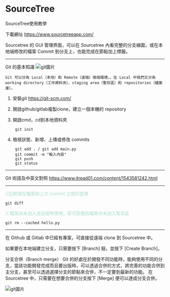 # SourceTree
SourceTree使用教學

下載網址 https://www.sourcetreeapp.com/

Sourcetree 的 GUI 管理界面，可以在 Sourcetree 內看完整的分支線圖，或在本地端修改的檔案 Commit 到分支上，也能完成在節點加上標籤。

---
 Git 的基本知識
![git圖片](https://static.coderbridge.com/img/techbridge/images/kdchang/cs101/git-workflow.png)
```
Git 可以分為 Local（本地）和 Remote（遠端）兩個環境，。在 Local 中我們又分為 working directory（工作資料夾）、staging area（暫存區）和 repositories（檔案庫）。
```
1. 安裝git https://git-scm.com/
2. 開啟github/gitlab複製clone，建立一個本機的 repository
3. 開啟cmd，cd到本地資料夾
        
        git init
4. 檢視狀態、新增、上傳或修改 commits
        
        git add . / git add main.py
        git commit -m "輸入內容"
        git push
        git status
---

Git 術語及中英文對照
https://www.itread01.com/content/1543581242.html

---
<font color=#A8DDCD> //比較現在檔案和上次 commit 之間的差異</font>


`git diff`

<font color=#A8DDCD>// 檔案尚未加入過追蹤時使用，即可恢復到檔案尚未加入暫存區</font>

`git rm --cached hello.py`

---
在 Github 或 Gitlab 中已經有專案，可直接從遠端 clone 到 Sourcetree 中。

如果要在本地端建立分支，只需要按下 [Branch] 鈕，並按下 [Create Branch]。

分支合併（Branch merge）
Git 的好處在於開發不同功能時，能夠使用不同的分支，當該功能開發完成而且要出版時，可以透過合併的方式，將完善的功能合併到主分支，甚至可以透過選擇分支的節點來合併，不一定要到最新的功能。
在 Sourcetree 中，只需要在想要合併的分支按下 [Merge] 便可以達成分支合併。

![git圖片](https://miro.medium.com/max/1050/1*49hwcb_VGayJa9rWHbr2PQ.png)

